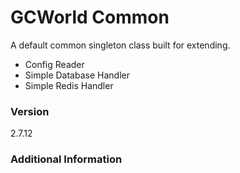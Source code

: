 # GCWorld Common

A default common singleton class built for extending.

  - Config Reader
  - Simple Database Handler
  - Simple Redis Handler

### Version
2.7.12

### Additional Information
